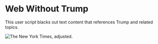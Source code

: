 # Web Without Trump
This user script blacks out text content that references Trump and related topics.

![The New York Times, adjusted.](../assets/nyt-example.png)
